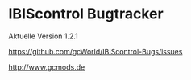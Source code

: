 IBIScontrol Bugtracker
===================

Aktuelle Version 1.2.1

https://github.com/gcWorld/IBIScontrol-Bugs/issues


http://www.gcmods.de
